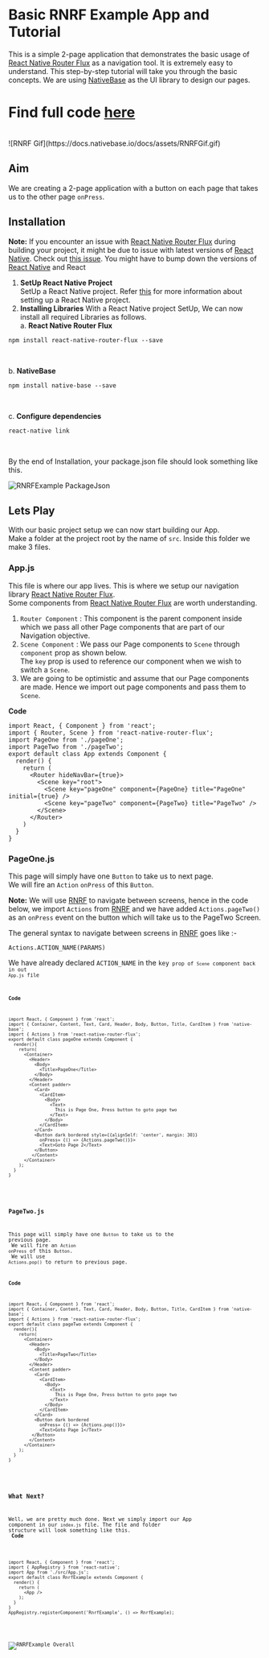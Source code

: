 # Basic RNRF Example App and Tutorial
This is a simple 2-page application that demonstrates the basic usage of [React Native Router Flux](https://github.com/aksonov/react-native-router-flux) as a navigation tool. It is extremely easy to understand. This step-by-step tutorial will take you through the basic concepts. We are using [NativeBase](https://nativebase.io/) as the UI library to design our pages.<br />
# Find full code [here](https://github.com/GeekyAnts/native-base-example-rnrf)
<br />
![RNRF Gif](https://docs.nativebase.io/docs/assets/RNRFGif.gif) <br />

## Aim
We are creating a 2-page application with a button on each page that takes us to the other page <code>onPress</code>. <br />

## Installation

**Note:** If you encounter an issue with [React Native Router Flux](https://github.com/aksonov/react-native-router-flux) during building your project, it might be due to issue with latest versions of [React Native](https://github.com/facebook/react-native). Check out [this issue](https://github.com/aksonov/react-native-router-flux/issues/1761). You might have to bump down the versions of [React Native](https://github.com/facebook/react-native) and React <br />

1. **SetUp React Native Project** <br /> SetUp a React Native project. Refer [this](https://facebook.github.io/react-native/docs/getting-started.html) for more information about setting up a React Native project.
2. **Installing Libraries**
With a React Native project SetUp, We can now install all required Libraries as follows.<br />
a. **React Native Router Flux**<br />
<pre><code>npm install react-native-router-flux --save</code></pre><br />
b. **NativeBase**<br />
<pre><code>npm install native-base --save</code></pre><br />
c. **Configure dependencies**<br />
<pre><code>react-native link</code></pre><br />

By the end of Installation, your package.json file should look something like this.<br />

![RNRFExample PackageJson](https://docs.nativebase.io/docs/assets/RNRFPackage.png) <br />

## Lets Play

With our basic project setup we can now start building our App. <br />
Make a folder at the project root by the name of <code>src</code>. Inside this folder we make 3 files. <br />
### App.js

This file is where our app lives. This is where we setup our navigation library [React Native Router Flux](https://github.com/aksonov/react-native-router-flux). <br />
Some components from [React Native Router Flux](https://github.com/aksonov/react-native-router-flux) are worth understanding.
1. <code>Router Component</code> : This component is the parent component inside which we pass all other Page components that are part of our Navigation objective. <br />
2. <code>Scene Component</code> : We pass our Page components to <code>Scene</code> through <code>component</code> prop as shown below. <br />
The <code>key</code> prop is used to reference our component when we wish to switch a <code>Scene</code>. <br />
3. We are going to be optimistic and assume that our Page components are made. Hence we import out page components and pass them to <code>Scene</code>. <br/>

**Code** <br />
<pre class="line-numbers"><code class="language-jsx">import React, { Component } from 'react';
import { Router, Scene } from 'react-native-router-flux';
import PageOne from './pageOne';
import PageTwo from './pageTwo';
export default class App extends Component {
  render() {
    return (
      &lt;Router hideNavBar={true}>
        &lt;Scene key="root">
          &lt;Scene key="pageOne" component={PageOne} title="PageOne" initial={true} />
          &lt;Scene key="pageTwo" component={PageTwo} title="PageTwo" />
        &lt;/Scene>
      &lt;/Router>
    )
  }
}</code></pre>

### PageOne.js

This page will simply have one <code>Button</code> to take us to next page. <br />
We will fire an <code>Action</code> <code>onPress</code> of this <code>Button</code>. <br />

**Note:** We will use [RNRF](https://github.com/aksonov/react-native-router-flux) to navigate between screens, hence in the code below, we import <code>Actions</code> from [RNRF](https://github.com/aksonov/react-native-router-flux) and we have added <code>Actions.pageTwo()</code> as an <code>onPress</code> event on the button which will take us to the PageTwo Screen.

The general syntax to navigate between screens in [RNRF](https://github.com/aksonov/react-native-router-flux) goes like :- <br />
<pre><code>Actions.ACTION_NAME(PARAMS)</code></pre>
We have already declared <code>ACTION_NAME</code> in the <code>key<code> prop of <code>Scene</code> component back in out <code>App.js</code> file<br />

**Code**
<pre class="line-numbers"><code class="language-jsx">import React, { Component } from 'react';
import { Container, Content, Text, Card, Header, Body, Button, Title, CardItem } from 'native-base';
import { Actions } from 'react-native-router-flux';
export default class pageOne extends Component {
  render(){
    return(
      &lt;Container>
        &lt;Header>
          &lt;Body>
            &lt;Title>PageOne&lt;/Title>
          &lt;/Body>
        &lt;/Header>
        &lt;Content padder>
          &lt;Card>
            &lt;CardItem>
              &lt;Body>
                &lt;Text>
                  This is Page One, Press button to goto page two
                &lt;/Text>
              &lt;/Body>
            &lt;/CardItem>
          &lt;/Card>
          &lt;Button dark bordered style={{alignSelf: 'center', margin: 30}}
            onPress= {() => {Actions.pageTwo()}}>
            &lt;Text>Goto Page 2&lt;/Text>
          &lt;/Button>
         &lt;/Content>
      &lt;/Container>
    );
  }
}</code></pre><br />

### PageTwo.js
This page will simply have one <code>Button</code> to take us to the previous page. <br />
We will fire an <code>Action</code> <code>onPress</code> of this <code>Button</code>. <br />
We will use <code>Actions.pop()</code> to return to previous page.

**Code** <br />
<pre class="line-numbers"><code class="language-jsx">import React, { Component } from 'react';
import { Container, Content, Text, Card, Header, Body, Button, Title, CardItem } from 'native-base';
import { Actions } from 'react-native-router-flux';
export default class pageTwo extends Component {
  render(){
    return(
      &lt;Container>
        &lt;Header>
          &lt;Body>
            &lt;Title>PageTwo&lt;/Title>
          &lt;/Body>
        &lt;/Header>
        &lt;Content padder>
          &lt;Card>
            &lt;CardItem>
              &lt;Body>
                &lt;Text>
                  This is Page One, Press button to goto page two
                &lt;/Text>
              &lt;/Body>
            &lt;/CardItem>
          &lt;/Card>
          &lt;Button dark bordered
            onPress= {() => {Actions.pop()}}>
            &lt;Text>Goto Page 1&lt;/Text>
         &lt;/Button>
        &lt;/Content>
      &lt;/Container>
    );
  }
}</code></pre><br />

### What Next?
Well, we are pretty much done. Next we simply import our App component in our <code>index.js</code> file. The file and folder structure will look something like this. <br />
**Code** <br />
<pre class="line-numbers"><code class="language-jsx">import React, { Component } from 'react';
import { AppRegistry } from 'react-native';
import App from './src/App.js';
export default class RnrfExample extends Component {
  render() {
    return (
      &lt;App />
    );
  }
}
AppRegistry.registerComponent('RnrfExample', () => RnrfExample);
</code></pre><br />

![RNRFExample Overall](https://docs.nativebase.io/docs/assets/RNRFOverall.png) <br />
